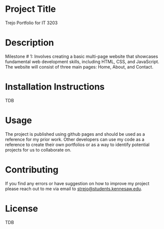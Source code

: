# Project Title

Trejo Portfolio for IT 3203

# Description

Milestone # 1: Involves creating a basic multi-page website that showcases fundamental web development skills, including HTML, CSS, and JavaScript. The website will consist of three main pages: Home, About, and Contact.


# Installation Instructions

TDB

# Usage

The project is published using github pages and should be used as a reference for my prior work. Other developers can use my code as a reference to create their own portfolios or as a way to identify potential projects for us to collaborate on. 


# Contributing

If you find any errors or have suggestion on how to improve my project please reach out to me via email to strejo@students.kennesaw.edu. 



# License

TDB